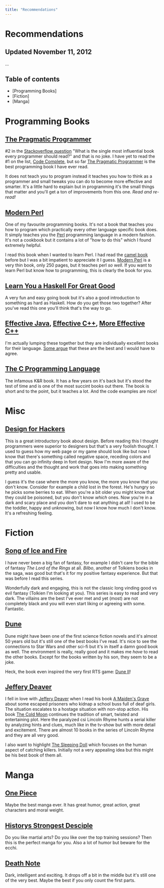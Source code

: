```yaml
---
title: "Recommendations"
---
```


Recommendations
===============

## Updated November 11, 2012

...


## Table of contents

* [Programming Books]
* [Fiction]
* [Manga]

Programming Books
================

[The Pragmatic Programmer][]
----------
\#2 in the [Stackoverflow question][stq] "What is the single most influential book every programmer should read?" and that is no joke. I have yet to read the #1 on the list, [Code Complete][], but so far [The Pragmatic Programmer][] is the best programming book I have ever read.

It does not teach you to program instead it teaches you how to think as a programmer and small tweaks you can do to become more effective and smarter. It's a little hard to explain but in programming it's the small things that matter and you'll get a ton of improvements from this one. *Read and re-read!*

[The Pragmatic Programmer]: http://pragprog.com/the-pragmatic-programmer "The Pragmatic Programmer"
[Code Complete]: http://cc2e.com/ "Code Complete"

[Modern Perl][]
---------
One of my favourite programming books. It's not a book that teaches you how to program which practically every other language specific book does. It simply teaches you the [Perl][] programming language in a modern fashion. It's not a cookbook but it contains a lot of "how to do this" which I found extremely helpful.

I read this book when I wanted to learn Perl. I had read the [camel book][] before but I was a bit impatient to appreciate it I guess. [Modern Perl][] is a very thin book, only 250 pages, but it teaches perl *so well*. If you want to learn Perl but know how to programming, this is clearly the book for you.

[Perl]: http://www.perl.org/ "Perl, the most fun language I know"
[camel book]: http://shop.oreilly.com/product/9780596000271.do "The Camel book"
[Modern Perl]: http://www.modernperlbooks.com/ "Modern Perl book"

[Learn You a Haskell For Great Good][]
----------
A very fun and easy going book but it's also a good introduction to something as hard as Haskell. How do you get those two together? After you've read this one you'll think that's the way to go.

[Learn You a Haskell For Great Good]: http://learnyouahaskell.com/ "Learn Haskell the fun way!"

[Effective Java][], [Effective C++][scottmeyers], [More Effective C++][scottmeyers]
----------
I'm actually lumping these together but they are individually excellent books for their language. [Some argue][stq] that these are the best and I would have to agree.

[Effective Java]: http://java.sun.com/docs/books/effective/
[scottmeyers]: http://aristeia.com/books.html "Scott Meyers books Effective C++, More Effective C++"

[stq]: http://stackoverflow.com/questions/1711/what-is-the-single-most-influential-book-every-programmer-should-read "What is the single most influential book every programmer should read?"

[The C Programming Language][K&R]
------------
The infamous K&R book. It has a few years on it's back but it's stood the test of time and is one of the most succint books out there. The book is short and to the point, but it teaches a lot. And the code examples are nice!

[K&R]: http://cm.bell-labs.com/cm/cs/cbook/

Misc
====

[Design for Hackers][]
----------
This is a great introductory book about design. Before reading this I thought programmers were superior to designers but that's a very foolish thought. I used to guess how my web page or my game should look like but now I know that there's something called negative space, receding colors and that you can go infinity deep in font design. Now I'm more aware of the difficulties and the thought and work that goes into making something pretty and usable.

I guess it's the case where the more you know, the more you know that you don't know. Consider for example a child lost in the forest. He's hungry so he picks some berries to eat. When you're a bit older you might know that they could be poisoned, but you don't know *which* ones. Now you're in a dark and scary place and you don't dare to eat anything at all! I used to be the toddler, happy and unknowing, but now I know how much I don't know. It's a refreshing feeling.

[Design for Hackers]: http://www.designforhackers.com/ "Design for Hackers"

Fiction
=======

[Song of Ice and Fire][]
----------
I have never been a big fan of fantasy, for example I didn't care for the bible of fantasy *The Lord of the Rings* at all. *Bilbo*, another of Tolkiens books in the saga, was good but that's it for my positive fantasy experience. But that was before I read this series.

Wonderfully dark and engaging, this is not the classic long vinding good vs evil fantasy (Tolkien I'm looking at you). This series is easy to read and very dark. The villains are the best I've ever met and yet (most) are not completely black and you will even start liking or agreeing with some. Fantastic.

[Song of Ice and Fire]: http://en.wikipedia.org/wiki/A_Song_of_Ice_and_Fire "Wikipedia A Song of Ice and Fire"

[Dune][]
------
Dune might have been one of the first science fiction novels and it's almost 50 years old but it's still one of the best books I've read. It's nice to see the connections to Star Wars and other sci-fi but it's in itself a damn good book as well. The environment is really, really good and it makes me *have* to read the other books. Except for the books written by his son, they seem to be a joke.

Heck, the book even inspired the very first RTS game: [Dune II][]!

[Dune]: http://en.wikipedia.org/wiki/Dune_%28novel%29 "Wikipedia Dune"
[Dune II]: http://en.wikipedia.org/wiki/Dune_IIhttp://en.wikipedia.org/wiki/Dune_II "Dune II the first RTS game"

[Jeffery Deaver][]
----------
I fell in love with [Jeffery Deaver][] when I read his book [A Maiden's Grave][maiden] about some escaped prisoners who kidnap a school buss full of deaf girls. The situation escalates to a hostage situation with non-stop action. His book [The Cold Moon][] continues the tradition of smart, twisted and entertaining plot. Here the paralyzed csi Lincoln Rhyme hunts a serial killer by analyzing hints and clues, much like in the tv-show but with more detail and excitement. There are almost 10 books in the series of Lincoln Rhyme and they are all very good.

I also want to highlight [The Sleeping Doll][] which focuses on the human aspect of catching killers. Initially not a very appealing idea but this might be his best book of them all.

[Jeffery Deaver]: http://en.wikipedia.org/wiki/Jeffery_Deaver "Jeffery Deaver"
[maiden]: http://jefferydeaver.com/Novels_/A_Maiden_s_Grave/a_maiden_s_grave.html "A Maiden's Grave"
[The Cold Moon]: http://www.jefferydeaver.com/Novels_/ColdMoon/coldmoon.html "The Cold Moon"
[The Sleeping Doll]: http://www.jefferydeaver.com/Novels_/SleepingDoll/sleepingdoll.html "The Sleeping Doll"

Manga
=====

[One Piece](#)
------
Maybe the best manga ever. It has great humor, great action, great characters and moral weight.

[Historys Strongest Desciple](#)
------
Do you like martial arts? Do you like over the top training sessions? Then this is the perfect manga for you. Also a lot of humor but beware for the ecchi.

[Death Note](#)
------
Dark, intelligent and exciting. It drops off a bit in the middle but it's still one of the very best. Maybe the best if you only count the first parts.

